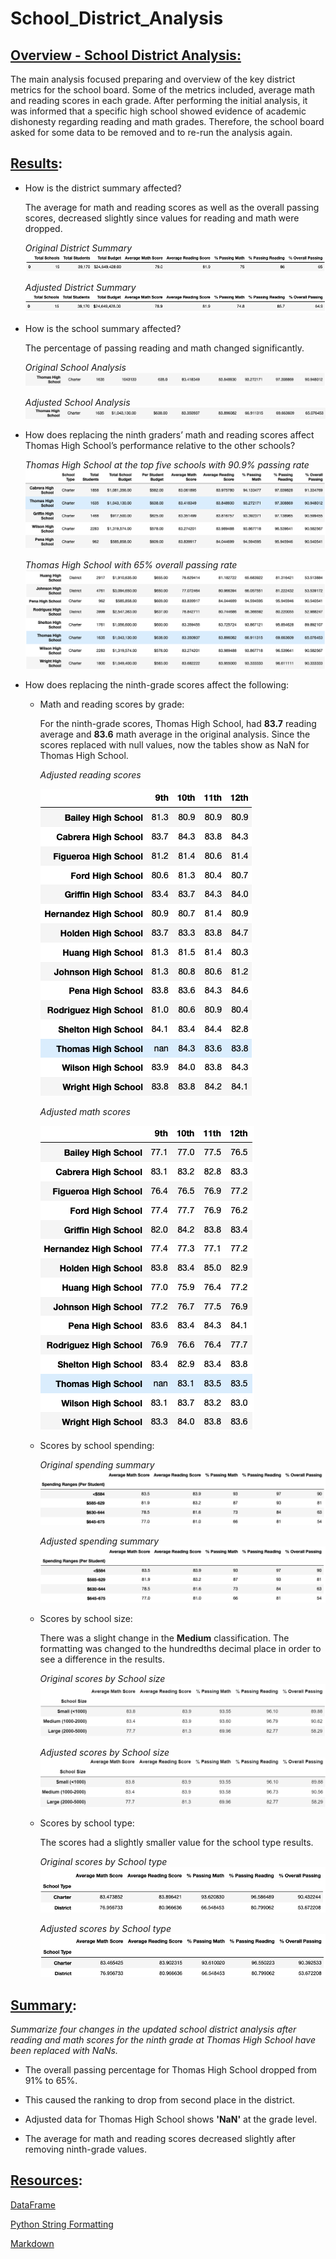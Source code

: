 # School_District_Analysis

## <u>Overview - School District Analysis:</u> 

The main analysis focused preparing and overview of   the key district metrics for the school board.  Some of the metrics included, average math and reading scores in each grade. After performing the initial analysis, it was informed that a specific high school showed evidence of academic dishonesty regarding reading and math grades. Therefore, the school board asked for some data to be removed and to re-run the analysis again.

## <u>Results</u>: 


-   How is the district summary affected?
    
    The average for math and reading scores as well as the overall passing scores, decreased slightly since values for reading and math were dropped. 

    *Original District Summary*
    ![Old](Resources/old_district_summary.png)
    
    *Adjusted District Summary*
    ![New](Resources/new_district_summary.png)
    

-   How is the school summary affected?
    
    The percentage of passing reading and math changed significantly.
    
    *Original School Analysis*
    ![Old](Resources/old_school_summ.png)
    

    *Adjusted School Analysis*
    ![New](Resources/new_school_summ.png)
    

-   How does replacing the ninth graders’ math and reading scores affect Thomas High School’s performance relative to the other schools?

    *Thomas High School at the top five schools with 90.9% passing rate*
    ![old_ranking](Resources/thomas_top_schools.png)

    *Thomas High School with 65% overall passing rate*
    ![new_ranking](Resources/thomas_not_top_schools.png)


-   How does replacing the ninth-grade scores affect the following:
    -   Math and reading scores by grade:
        
        For the ninth-grade scores, Thomas High School, had **83.7** reading average and **83.6** math average in the original analysis. Since the scores replaced with null values, now the tables show as NaN for Thomas High School.

        *Adjusted reading scores*

        ![new_reading](Resources/new_reading_by_grade.png)

        *Adjusted math scores*

        ![new_math](Resources/new_math_by_grade.png)

    -   Scores by school spending:

        *Original spending summary*
        ![old_spending](Resources/old_spending.png)

        *Adjusted spending summary*
        ![new_spending](Resources/new_spending.png)

    -   Scores by school size:

        There was a slight change in the **Medium** classification. The formatting was changed to the hundredths decimal place in order to see a difference in the results.  

        *Original scores by School size*
        ![old_size](Resources/old_size_scores.png)

        *Adjusted scores by School size*
        ![new_size](Resources/new_size_scores.png)


    -   Scores by school type:

        The scores had a slightly smaller value for the school type results. 

        *Original scores by School type*
        ![old_type](Resources/old_school_type.png)

        *Adjusted scores by School type*
        ![new_type](Resources/new_school_type.png)

## <u>Summary</u>: 
*Summarize four changes in the updated school district analysis after reading and math scores for the ninth grade at Thomas High School have been replaced with NaNs.*

-   The overall passing percentage for Thomas High School dropped from 91% to 65%. 
    
-   This caused the ranking to drop from second place in the district.

-  Adjusted data for Thomas High School shows **'NaN'** at the grade level.

-   The average for math and reading scores decreased  slightly after removing ninth-grade values.



## <u>Resources</u>: 
[DataFrame](https://pandas.pydata.org/pandas-docs/stable/reference/api/pandas.DataFrame.set_index.html)

[Python String Formatting](https://thepythonguru.com/python-string-formatting/)

[Markdown](https://www.markdownguide.org/basic-syntax/)